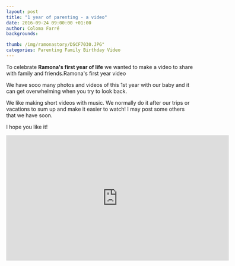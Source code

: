 ```yaml
---
layout: post
title: "1 year of parenting - a video"
date: 2016-09-24 09:00:00 +01:00
author: Coloma Farré
backgrounds:

thumb: /img/ramonastory/DSCF7030.JPG"
categories: Parenting Family Birthday Video
---
```


To celebrate **Ramona's first year of life** we wanted to make a video to share with family and friends.Ramona's first year video

We have sooo many photos and videos of this 1st year with our baby and it can get overwhelming when you try to look back.

We like making short videos with music. We normally do it after our trips or vacations to sum up and make it easier to watch! I may post some others that we have soon.

I hope you like it!

<iframe width="600" height="337" src="https://www.youtube.com/embed/r9YmvKPS8MY" frameborder="0" allowfullscreen></iframe>
